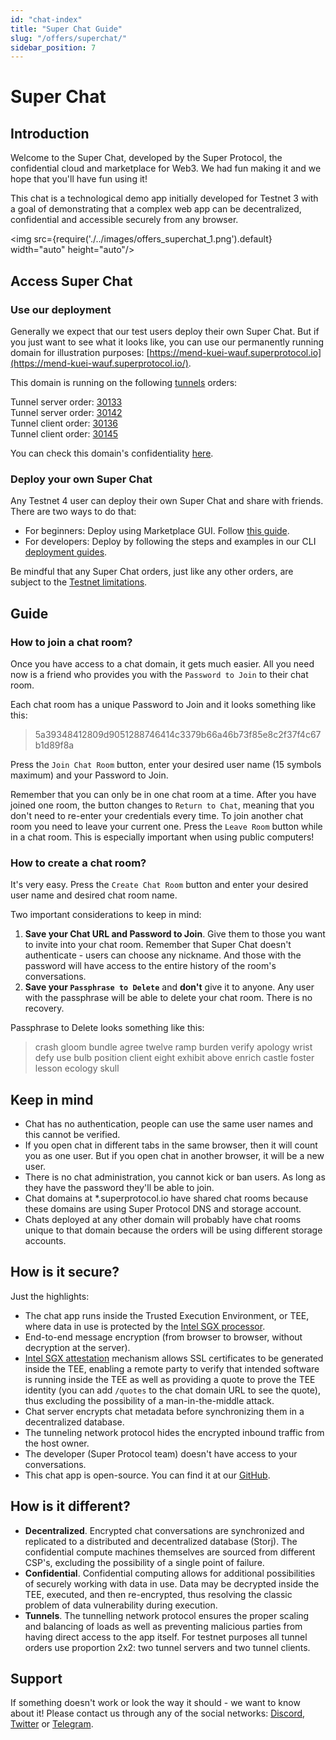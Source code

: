 ```yaml
---
id: "chat-index"
title: "Super Chat Guide"
slug: "/offers/superchat/"
sidebar_position: 7
---
```


# Super Chat

## Introduction

Welcome to the Super Chat, developed by the Super Protocol, the confidential cloud and marketplace for Web3. We had fun making it and we hope that you'll have fun using it!

This chat is a technological demo app initially developed for Testnet 3 with a goal of demonstrating that a complex web app can be decentralized, confidential and accessible securely from any browser. 

<img src={require('./../images/offers_superchat_1.png').default} width="auto" height="auto"/>

## Access Super Chat

### Use our deployment

Generally we expect that our test users deploy their own Super Chat. But if you just want to see what it looks like, you can use our permanently running domain for illustration purposes: [https://mend-kuei-wauf.superprotocol.io](https://mend-kuei-wauf.superprotocol.io/).

This domain is running on the following [tunnels](/developers/fundamentals/tunnels) orders:

Tunnel server order: [30133](https://marketplace.superprotocol.com/order/30133) <br/>
Tunnel server order: [30142](https://marketplace.superprotocol.com/order/30142) <br/>
Tunnel client order: [30136](https://marketplace.superprotocol.com/order/30136) <br/>
Tunnel client order: [30145](https://marketplace.superprotocol.com/order/30145) <br/>

You can check this domain's confidentiality [here](/developers/marketplace/confidentiality).

### Deploy your own Super Chat

Any Testnet 4 user can deploy their own Super Chat and share with friends. There are two ways to do that:

* For beginners: Deploy using Marketplace GUI. Follow [this guide](/developers/marketplace/walkthrough).
* For developers: Deploy by following the steps and examples in our CLI [deployment guides](/developers/deployment_guides/tunnels).

Be mindful that any Super Chat orders, just like any other orders, are subject to the [Testnet limitations](/testnet/limitations).

## Guide

### How to join a chat room?
Once you have access to a chat domain, it gets much easier. All you need now is a friend who provides you with the `Password to Join` to their chat room.

Each chat room has a unique Password to Join and it looks something like this: 

> 5a39348412809d9051288746414c3379b66a46b73f85e8c2f37f4c67b1d89f8a

Press the `Join Chat Room` button, enter your desired user name (15 symbols maximum) and your Password to Join.

Remember that you can only be in one chat room at a time. After you have joined one room, the button changes to `Return to Chat`, meaning that you don't need to re-enter your credentials every time. To join another chat room you need to leave your current one. Press the `Leave Room` button while in a chat room. This is especially important when using public computers!

### How to create a chat room?

It's very easy. Press the `Create Chat Room` button and enter your desired user name and desired chat room name. 

Two important considerations to keep in mind:
1. **Save your Chat URL and Password to Join**. Give them to those you want to invite into your chat room. Remember that Super Chat doesn't authenticate - users can choose any nickname. And those with the password will have access to the entire history of the room's conversations.
2. **Save your `Passphrase to Delete`** and **don't** give it to anyone. Any user with the passphrase will be able to delete your chat room. There is no recovery.

Passphrase to Delete looks something like this:
> crash gloom bundle agree twelve ramp burden verify apology wrist defy use bulb position client eight exhibit above enrich castle foster lesson ecology skull

## Keep in mind

* Chat has no authentication, people can use the same user names and this cannot be verified.
* If you open chat in different tabs in the same browser, then it will count you as one user. But if you open chat in another browser, it will be a new user.
* There is no chat administration, you cannot kick or ban users. As long as they have the password they'll be able to join.
* Chat domains at *.superprotocol.io have shared chat rooms because these domains are using Super Protocol DNS and storage account.
* Chats deployed at any other domain will probably have chat rooms unique to that domain because the orders will be using different storage accounts.  

## How is it secure?

Just the highlights:

* The chat app runs inside the Trusted Execution Environment, or TEE, where data in use is protected by the [Intel SGX processor](https://www.intel.com/content/www/us/en/architecture-and-technology/software-guard-extensions.html).
* End-to-end message encryption (from browser to browser, without decryption at the server).
* [Intel SGX attestation](https://www.intel.com/content/www/us/en/developer/articles/technical/quote-verification-attestation-with-intel-sgx-dcap.html) mechanism allows SSL certificates to be generated inside the TEE, enabling a remote party to verify that intended software is running inside the TEE as well as providing a quote to prove the TEE identity (you can add `/quotes` to the chat domain URL to see the quote), thus excluding the possibility of a man-in-the-middle attack.
* Chat server encrypts chat metadata before synchronizing them in a decentralized database.
* The tunneling network protocol hides the encrypted inbound traffic from the host owner.
* The developer (Super Protocol team) doesn't have access to your conversations. 
* This chat app is open-source. You can find it at our [GitHub](https://github.com/Super-Protocol/solutions/tree/main/Tunnel%20Client/chat).

## How is it different?

* **Decentralized**. Encrypted chat conversations are synchronized and replicated to a distributed and decentralized database (Storj). The confidential compute machines themselves are sourced from different CSP's, excluding the possibility of a single point of failure.
* **Confidential**. Confidential computing allows for additional possibilities of securely working with data in use. Data may be decrypted inside the TEE, executed, and then re-encrypted, thus resolving the classic problem of data vulnerability during execution.
* **Tunnels**. The tunnelling network protocol ensures the proper scaling and balancing of loads as well as preventing malicious parties from having direct access to the app itself. For testnet purposes all tunnel orders use proportion 2x2: two tunnel servers and two tunnel clients.


## Support

If something doesn't work or look the way it should - we want to know about it! Please contact us through any of the social networks: [Discord](https://discord.com/invite/superprotocol), [Twitter](https://twitter.com/super__protocol) or [Telegram](https://t.me/superprotocol). 
